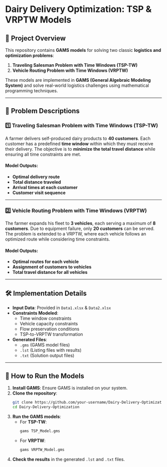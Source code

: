 # Dairy Delivery Optimization: TSP & VRPTW Models

## 📌 Project Overview
This repository contains **GAMS models** for solving two classic **logistics and optimization problems**:
1. **Traveling Salesman Problem with Time Windows (TSP-TW)**
2. **Vehicle Routing Problem with Time Windows (VRPTW)**

These models are implemented in **GAMS (General Algebraic Modeling System)** and solve real-world logistics challenges using mathematical programming techniques.

---

## 📝 Problem Descriptions

### **1️⃣ Traveling Salesman Problem with Time Windows (TSP-TW)**
A farmer delivers self-produced dairy products to **40 customers**. Each customer has a predefined **time window** within which they must receive their delivery. The objective is to **minimize the total travel distance** while ensuring all time constraints are met.

#### **Model Outputs**:
- **Optimal delivery route**
- **Total distance traveled**
- **Arrival times at each customer**
- **Customer visit sequence**

---

### **2️⃣ Vehicle Routing Problem with Time Windows (VRPTW)**
The farmer expands his fleet to **3 vehicles**, each serving a maximum of **8 customers**. Due to equipment failure, only **20 customers** can be served. The problem is extended to a VRPTW, where each vehicle follows an optimized route while considering time constraints.

#### **Model Outputs**:
- **Optimal routes for each vehicle**
- **Assignment of customers to vehicles**
- **Total travel distance for all vehicles**

---

## 🛠️ Implementation Details
- **Input Data**: Provided in `Data1.xlsx` & `Data2.xlsx`
- **Constraints Modeled**:
  - Time window constraints
  - Vehicle capacity constraints
  - Flow preservation conditions
  - TSP-to-VRPTW transformation
- **Generated Files**:
  - `.gms` (GAMS model files)
  - `.lst` (Listing files with results)
  - `.txt` (Solution output files)

---

## 🚀 How to Run the Models
1. **Install GAMS**: Ensure GAMS is installed on your system.
2. **Clone the repository**:
   ```sh
   git clone https://github.com/your-username/Dairy-Delivery-Optimization.git
   cd Dairy-Delivery-Optimization
   ```
3. **Run the GAMS models**:
   - For **TSP-TW**:
     ```sh
     gams TSP_Model.gms
     ```
   - For **VRPTW**:
     ```sh
     gams VRPTW_Model.gms
     ```
4. **Check the results** in the generated `.lst` and `.txt` files.

